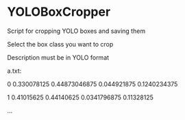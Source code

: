# YOLOBoxCropper
Script for cropping YOLO boxes and saving them

Select the box class you want to crop

Description must be in YOLO format

a.txt:

0 0.330078125 0.44873046875 0.044921875 0.1240234375

1 0.41015625 0.44140625 0.0341796875 0.11328125

...
